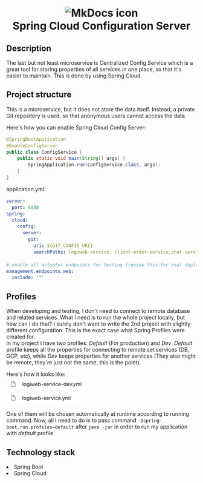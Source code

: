 <h1 align="center">
<br><img src="https://dwglogo.com/wp-content/uploads/2017/12/Spring_Framework_logo_01.png" alt="MkDocs icon" width="170">
<br>Spring Cloud Configuration Server
</h1>

## Description

<p>
The last but not least microservice is Centralized Config Service which is a great tool for storing 
properties of all services in one place, so that it's easier to maintain. This is done by using Spring Cloud.
</p>

<!-- https://shields.io/ -->

## Project structure

This is a microservice, but it does not store the data itself. 
Instead, a private Git repository is used, so that anonymous users cannot access the data.

Here's how you can enable Spring Cloud Config Server:
```java
@SpringBootApplication
@EnableConfigServer
public class ConfigService {
    public static void main(String[] args) {
        SpringApplication.run(ConfigService.class, args);
    }
}
```

application.yml:
```yaml
server:
  port: 8888
spring:
  cloud:
    config:
      server:
        git:
          uri: ${GIT_CONFIG_URI}
          searchPaths: logiweb-service, client-order-service,chat-service

# enable all actuator endpoints for testing (review this for real deployments)
management.endpoints.web:
  include: '*'
```

## Profiles
When developing and testing, I don't need to connect to remote database and related services. 
What I need is to run the whole project locally, but how can I do that? I surely don't want to write the 2nd project with slightly different configuration. 
This is the exact case what Spring Profiles were created for. 
<br>
In my project I have two profiles:
*Default* (For production) and *Dev*. *Default* profile keeps all the properties for connecting to remote set services (DB, GCP, etc), 
while *Dev* keeps properties for another services (They also might be remote, they're just not the same, this is the point).

Here's how it looks like:
<br>
![img_4.png](img_4.png)

One of them will be chosen automatically at runtime according to running command. 
Now, all I need to do is to pass command `-Dspring-boot.run.profiles=default` after `java -jar` 
in order to run my application with *default* profile.

## Technology stack
<dl>
<li>Spring Boot</li>
<li>Spring Cloud</li>
</dl>

